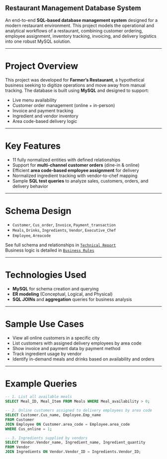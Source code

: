 ## Restaurant Management Database System

An end-to-end **SQL-based database management system** designed for a modern restaurant environment. This project models the operational and analytical workflows of a restaurant, combining customer ordering, employee assignment, inventory tracking, invoicing, and delivery logistics into one robust MySQL solution.

---

# Project Overview

This project was developed for **Farmer’s Restaurant**, a hypothetical business seeking to digitize operations and move away from manual tracking. The database is built using **MySQL** and designed to support:

- Live menu availability
- Customer order management (online + in-person)
- Invoice and payment tracking
- Ingredient and vendor inventory
- Area code-based delivery logic

---

# Key Features

- 11 fully normalized entities with defined relationships
- Support for **multi-channel customer orders** (dine-in & online)
- Efficient **area code-based employee assignment** for delivery
- Normalized ingredient tracking with vendor-to-chef mapping
- Sample **SQL test queries** to analyze sales, customers, orders, and delivery behavior

---

# Schema Design

- `Customer`, `Cus_order`, `Invoice`, `Payment_transaction`
- `Meals`, `Drinks`, `Ingredients`, `Vendor`, `Executive_Chef`
- `Employee`, `Areacode`

See full schema and relationships in [`Technical Report`](./Technical%20Report_%20Restaurant%20Management%20Database.pdf)  
Business logic is detailed in [`Business Rules`](./Business%20Rules%20.pdf)

---

# Technologies Used

- **MySQL** for schema creation and querying
- **ER modeling** (Conceptual, Logical, and Physical)
- **SQL JOINs** and **aggregation** queries for business analysis

---

# Sample Use Cases

- View all online customers in a specific city
- List customers with assigned delivery employees by area code
- Show invoice and payment data by payment method
- Track ingredient usage by vendor
- Identify in-demand meals and drinks based on availability and orders

---

# Example Queries

```sql
-- 1. List all available meals
SELECT Meal_ID, Meal_Item FROM Meals WHERE Meal_availability > 0;

-- 2. Online customers assigned to delivery employees by area code
SELECT Customer.Cus_name, Employee.Emp_name
FROM Customer
JOIN Employee ON Customer.area_code = Employee.area_code
WHERE Cus_online = 1;

-- 3. Ingredients supplied by vendors
SELECT Vendor.Vendor_name, Ingredient_name, Ingredient_quantity
FROM Vendor
JOIN Ingredients ON Vendor.Vendor_ID = Ingredients.Vendor_ID;
```
